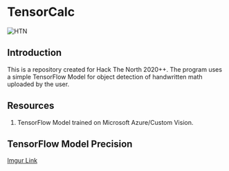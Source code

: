 # TensorCalc
![HTN](https://socialify.git.ci/RishiK1999/TensorCalc/image?description=1&font=Bitter&forks=1&issues=1&language=1&owner=1&pulls=1&stargazers=1&theme=Dark)

## Introduction

This is a repository created for Hack The North 2020++.  The program uses a simple TensorFlow Model for object detection of handwritten math uploaded by the user. 

## Resources 
1. TensorFlow Model trained on Microsoft Azure/Custom Vision.

## TensorFlow Model Precision

[Imgur Link](https://imgur.com/a/dp9ObsQ)


